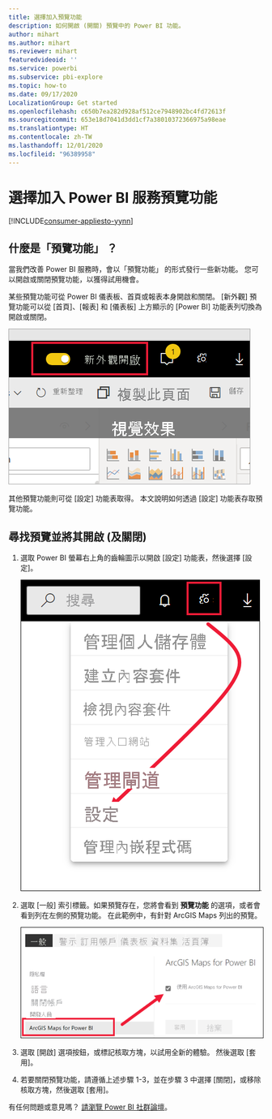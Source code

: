 ```yaml
---
title: 選擇加入預覽功能
description: 如何開啟 (開關) 預覽中的 Power BI 功能。
author: mihart
ms.author: mihart
ms.reviewer: mihart
featuredvideoid: ''
ms.service: powerbi
ms.subservice: pbi-explore
ms.topic: how-to
ms.date: 09/17/2020
LocalizationGroup: Get started
ms.openlocfilehash: c650b7ea282d928af512ce7948902bc4fd72613f
ms.sourcegitcommit: 653e18d7041d3dd1cf7a38010372366975a98eae
ms.translationtype: HT
ms.contentlocale: zh-TW
ms.lasthandoff: 12/01/2020
ms.locfileid: "96389958"
---
```

# <a name="opt-in-for-power-bi-service-preview-features"></a>選擇加入 Power BI 服務預覽功能

[!INCLUDE[consumer-appliesto-yynn](../includes/consumer-appliesto-yynn.md)]

## <a name="what-are-preview-features"></a>什麼是「預覽功能」  ？
當我們改善 Power BI 服務時，會以「預覽功能」  的形式發行一些新功能。 您可以開啟或關閉預覽功能，以獲得試用機會。

某些預覽功能可從 Power BI 儀表板、首頁或報表本身開啟和關閉。 [新外觀] 預覽功能可以從 [首頁]、[報表] 和 [儀表板] 上方顯示的 [Power BI] 功能表列切換為開啟或關閉。 

   ![新外觀切換](./media/end-user-preview-features/power-bi-toggle.png)

其他預覽功能則可從 [設定] 功能表取得。 本文說明如何透過 [設定] 功能表存取預覽功能。

## <a name="find-previews-and-turn-them-on-and-off"></a>尋找預覽並將其開啟 (及關閉)
1. 選取 Power BI 螢幕右上角的齒輪圖示以開啟 [設定] 功能表，然後選擇 [設定]。
   
   ![[設定] 功能表](./media/end-user-preview-features/power-bi-preview-setting.png).
2. 選取 [一般] 索引標籤。如果預覽存在，您將會看到 **預覽功能** 的選項，或者會看到列在左側的預覽功能。  在此範例中，有針對 ArcGIS Maps 列出的預覽。 
   
   ![一般索引標籤](./media/end-user-preview-features/power-bi-preview-arcgis.png)
3. 選取 [開啟] 選項按鈕，或標記核取方塊，以試用全新的體驗。 然後選取 [套用]。
4. 若要關閉預覽功能，請遵循上述步驟 1-3，並在步驟 3 中選擇 [關閉]，或移除核取方塊，然後選取 [套用]。


有任何問題或意見嗎？ [請瀏覽 Power BI 社群論壇](https://community.powerbi.com/t5/Navigation-Preview-Forum/bd-p/NavigationPreview)。

